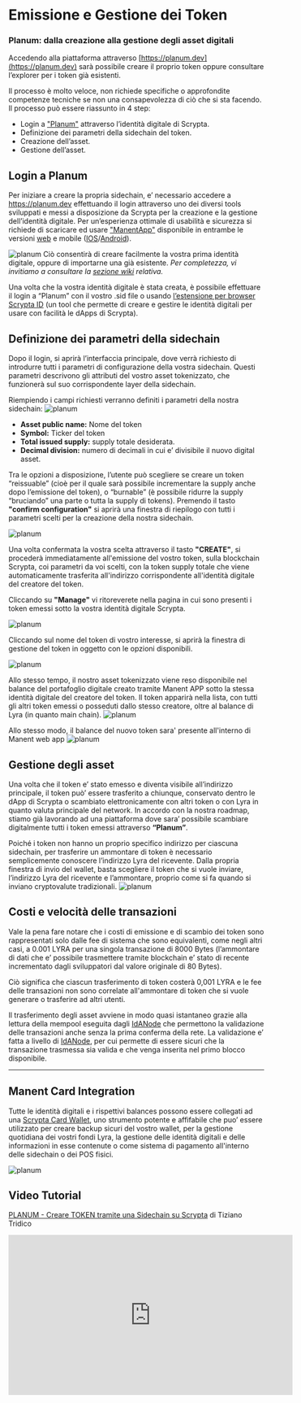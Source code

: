 # Emissione e Gestione dei Token 
### Planum: dalla creazione alla gestione degli asset digitali

Accedendo alla piattaforma attraverso [https://planum.dev](https://planum.dev) sarà possibile creare il proprio token oppure consultare l’explorer per i token già esistenti.

Il processo è molto veloce, non richiede specifiche o approfondite competenze tecniche se non una consapevolezza di ciò che si sta facendo.
Il processo può essere riassunto in 4 step:

- Login a ["Planum"](https://planum.dev) attraverso l’identità digitale di Scrypta.
- Definizione dei parametri della sidechain del token.
- Creazione dell’asset.
- Gestione dell’asset.

## Login a Planum 

Per iniziare a creare la propria sidechain, e’ necessario accedere a https://planum.dev effettuando il login attraverso uno dei diversi tools sviluppati e messi a disposizione da Scrypta per la creazione e la gestione dell’identità digitale.
Per un’esperienza ottimale di usabilità e sicurezza si richiede di scaricare ed usare ["ManentApp"](https://manent.app) disponibile in entrambe le versioni [web](https://web.manent.app) e mobile ([IOS](https://apps.apple.com/us/app/scrypta-manent/id1484816083)/[Android](https://play.google.com/store/apps/details?id=foundation.scrypta.manent)).

![planum](/assets/planum/manent_link.png)
Ciò consentirà di creare facilmente la vostra prima identità digitale, oppure di importarne una già esistente.
*Per completezza, vi invitiamo a consultare la [sezione wiki](../id/inizio.md) relativa.*

Una volta che la vostra identità digitale è stata creata, è possibile effettuare il login a “Planum” con il vostro .sid file o usando [l’estensione per browser Scrypta ID](https://id.scryptachain.org/) (un tool che permette di creare e gestire le identità digitali per usare con facilità le dApps di Scrypta).

## Definizione dei parametri della sidechain

Dopo il login, si aprirà l’interfaccia principale, dove verrà richiesto di introdurre tutti i parametri di configurazione della vostra sidechain.
Questi parametri descrivono gli attributi del vostro asset tokenizzato, che funzionerà sul suo corrispondente layer della sidechain.

Riempiendo i campi richiesti verranno definiti i parametri della nostra sidechain:
![planum](/assets/planum/token_creation.png)


- **Asset public name:** Nome del token
- **Symbol:** Ticker del token
- **Total issued supply:** supply totale desiderata.
- **Decimal division:** numero di decimali in cui e’ divisibile il nuovo digital asset.

Tra le opzioni a disposizione, l’utente può scegliere se creare un token “reissuable” (cioè per il quale sarà possibile incrementare la supply anche dopo l’emissione del token), o “burnable” (è possibile ridurre la supply “bruciando” una parte o tutta la supply di tokens).
Premendo il tasto **"confirm configuration"** si aprirà una finestra di riepilogo con tutti i parametri scelti per la creazione della nostra sidechain.

![planum](/assets/planum/create_confirm.png)

Una volta confermata la vostra scelta attraverso il tasto **"CREATE"**, si procederà immediatamente all'emissione del vostro token, sulla blockchain Scrypta, coi parametri da voi scelti, con la token supply totale che viene automaticamente trasferita all'indirizzo corrispondente all'identità digitale del creatore del token.

Cliccando su **"Manage"** vi ritoreverete nella pagina in cui sono presenti i token emessi sotto la vostra identità digitale Scrypta. 

![planum](/assets/planum/token_page.png)

Cliccando sul nome del token di vostro interesse, si aprirà la finestra di gestione del token in oggetto con le opzioni disponibili.

![planum](/assets/planum/token_management.png)

Allo stesso tempo, il nostro asset tokenizzato viene reso disponibile nel balance del portafoglio digitale creato tramite Manent APP sotto la stessa identità digitale del creatore del token.
Il token apparirà nella lista, con tutti gli altri token emessi o posseduti dallo stesso creatore, oltre al balance di Lyra (in quanto main chain).
![planum](/assets/planum/manent_app.png)

Allo stesso modo, il balance del nuovo token sara' presente all'interno di Manent web app
![planum](/assets/planum/manent_webapp.png)

## Gestione degli asset
Una volta che il token e’ stato emesso e diventa visibile all’indirizzo principale, il token può’ essere trasferito a chiunque, conservato dentro le dApp di Scrypta o scambiato elettronicamente con altri token o con Lyra in quanto valuta principale del network.
In accordo con la nostra roadmap, stiamo già lavorando ad una piattaforma dove sara’ possibile scambiare digitalmente tutti i token emessi attraverso **“Planum”**.

Poiché i token non hanno un proprio specifico indirizzo per ciascuna sidechain, per trasferire un ammontare di token è necessario semplicemente conoscere l’indirizzo Lyra del ricevente.
Dalla propria finestra di invio del wallet, basta scegliere il token che si vuole inviare, l’indirizzo Lyra del ricevente e l’ammontare, proprio come si fa quando si inviano cryptovalute tradizionali.
![planum](/assets/planum/send_token.png)

## Costi e velocità delle transazioni
Vale la pena fare notare che i costi di emissione e di scambio dei token sono rappresentati solo dalle fee di sistema che sono equivalenti, come negli altri casi, a 0.001 LYRA per una singola transazione di 8000 Bytes (l’ammontare di dati che e’ possibile trasmettere tramite blockchain e’ stato di recente incrementato dagli sviluppatori dal valore originale di 80 Bytes).

Ciò significa che ciascun trasferimento di token costerà 0,001 LYRA e le fee delle transazioni non sono correlate all'ammontare di token che si vuole generare o trasferire ad altri utenti.

Il trasferimento degli asset avviene in modo quasi istantaneo grazie alla lettura della mempool eseguita dagli [IdANode](../ida-node/inizio.md) che permettono la validazione delle transazioni anche senza la prima conferma della rete.
La validazione e’ fatta a livello di [IdANode](../ida-node/inizio.md), per cui permette di essere sicuri che la transazione trasmessa sia valida e che venga inserita nel primo blocco disponibile.

***


## Manent Card Integration
Tutte le identità digitali e i rispettivi balances possono essere collegati ad una [Scrypta Card Wallet](scrypta-card-wallet.md), uno strumento potente e affifabile che puo’ essere utilizzato per creare backup sicuri del vostro wallet, per la gestione quotidiana dei vostri fondi Lyra, la gestione delle identità digitali e delle informazioni in esse contenute o come sistema di pagamento all'interno delle sidechain o dei POS fisici.


![planum](/assets/planum/card.png)

## Video Tutorial

[PLANUM - Creare TOKEN tramite una Sidechain su Scrypta](https://www.youtube.com/watch?v=qWlfWYl6kfM) di Tiziano Tridico

<iframe width="560" height="315" src="https://www.youtube.com/embed/qWlfWYl6kfM" frameborder="0" allow="accelerometer; autoplay; encrypted-media; gyroscope; picture-in-picture" allowfullscreen></iframe>